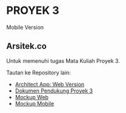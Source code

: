 # PROYEK 3

Mobile Version

## Arsitek.co

Untuk memenuhi tugas Mata Kuliah Proyek 3.

Tautan ke Repository lain:

- [Architect App: Web Version](https://github.com/lelymaria/ArchitectApp-Mobile/)
- [Dokumen Pendukung Proyek 3](https://github.com/lelymaria/DATA-PROYEK-3)
- [Mockup Web](https://www.figma.com/file/Uvb7jXpQH1BoT2ULGVDv4n/Web?node-id=0%3A1)
- [Mockup Mobile](https://www.figma.com/file/m1ePrrwEZ1gz57B4FkQBfE/mobile?node-id=0%3A1)
